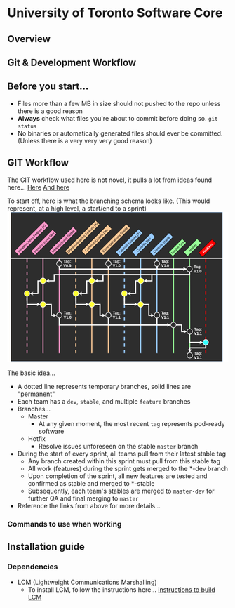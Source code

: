 # University of Toronto Software Core #

## Overview ##

## Git & Development Workflow ##

## Before you start... ##
- Files more than a few MB in size should not pushed to the repo unless there is a good reason
- **Always** check what files you're about to commit before doing so. `git status`
- No binaries or automatically generated files should ever be committed. (Unless there is a very very very good reason)

## GIT Workflow ##
The GIT workflow used here is not novel, it pulls a lot from ideas found here...
[Here](https://blog.logrocket.com/the-git-workflow-you-need-how-to-deal-with-multiple-teams-in-a-single-repository-faf5bb17a6e4/)
[And here](https://nvie.com/posts/a-successful-git-branching-model/)

To start off, here is what the branching schema looks like. (This would represent, at a high level, a start/end to a sprint)
![Branching Schema](README-resources/branching_schema.png)

The basic idea...
- A dotted line represents temporary branches, solid lines are "permanent"
- Each team has a `dev`, `stable`, and multiple `feature` branches
- Branches...
  - Master
    - At any given moment, the most recent `tag` represents pod-ready software
  - Hotfix
    - Resolve issues unforeseen on the stable `master` branch
- During the start of every sprint, all teams pull from their latest stable tag
  - Any branch created within this sprint must pull from this stable tag
  - All work (features) during the sprint gets merged to the \*-dev branch
  - Upon completion of the sprint, all new features are tested and confirmed as stable and merged to \*-stable
  - Subsequently, each team's stables are merged to `master-dev` for further QA and final merging to `master`
- Reference the links from above for more details...

### Commands to use when working ###

## Installation guide ##

### Dependencies ###
- LCM (Lightweight Communications Marshalling)
  - To install LCM, follow the instructions here... [instructions to build LCM](https://lcm-proj.github.io/build_instructions.html)
